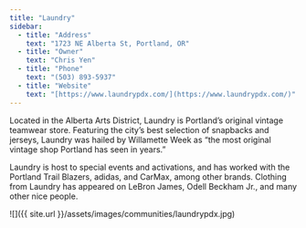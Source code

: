 ```yaml
---
title: "Laundry"
sidebar:
  - title: "Address"
    text: "1723 NE Alberta St, Portland, OR"
  - title: "Owner"
    text: "Chris Yen"
  - title: "Phone"
    text: "(503) 893-5937"
  - title: "Website"
    text: "[https://www.laundrypdx.com/](https://www.laundrypdx.com/)"
---
```


Located in the Alberta Arts District, Laundry is Portland’s original vintage teamwear store. Featuring the city’s best selection of snapbacks and jerseys, Laundry was hailed by Willamette Week as “the most original vintage shop Portland has seen in years.”

Laundry is host to special events and activations, and has worked with the Portland Trail Blazers, adidas, and CarMax, among other brands. Clothing from Laundry has appeared on LeBron James, Odell Beckham Jr., and many other nice people.

![]({{ site.url }}/assets/images/communities/laundrypdx.jpg)
